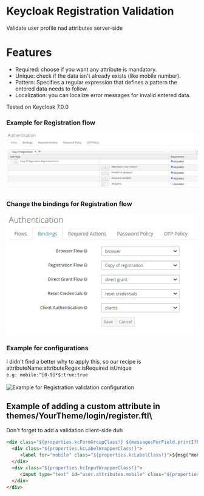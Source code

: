 # Keycloak Registration Validation

Validate user profile nad attributes server-side

# Features
* Required: choose if you want any attribute is mandatory.
* Unique: check if the data isn't already exists (like mobile number).
* Pattern: Specifies a regular expression that defines a pattern the entered data needs to follow.
* Localization: you can localize error messages for invalid entered data.

Tested on Keycloak 7.0.0

### Example for Registration flow
![Example for Registration flow](example-registration-flow.png)
 
 ### Change the bindings for Registration flow
![Example for Registration flow](example-binding-registration-flow.png)
 
### Example for configurations
I didn't find a better why to apply this, so
our recipe is attributeName:attributeRegex:isRequired:isUnique\
```e.g: mobile:^[0-9]*$:true:true```\
\
 ![Example for Registration validation configuration](example-registration-validation-config.png)
 
 ## Example of adding a custom attribute in themes/YourTheme/login/register.ftl\
 Don't forget to add a validation client-side duh
 ```html
 <div class="${properties.kcFormGroupClass!} ${messagesPerField.printIfExists('mobile',properties.kcFormGroupErrorClass!)}">
   <div class="${properties.kcLabelWrapperClass!}">
      <label for="mobile" class="${properties.kcLabelClass!}">${msg("mobile")}</label>
   </div>
   <div class="${properties.kcInputWrapperClass!}">
      <input type="text" id="user.attributes.mobile" class="${properties.kcInputClass!}" name="user.attributes.mobile" value="${(register.formData.mobile!'')}"  />
   </div>
</div>
 ```
